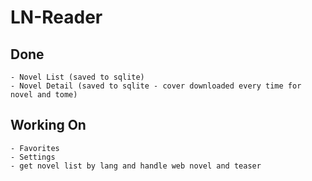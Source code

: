 # LN-Reader     

## Done      
    - Novel List (saved to sqlite)
    - Novel Detail (saved to sqlite - cover downloaded every time for novel and tome)
    
## Working On
    - Favorites
    - Settings
    - get novel list by lang and handle web novel and teaser